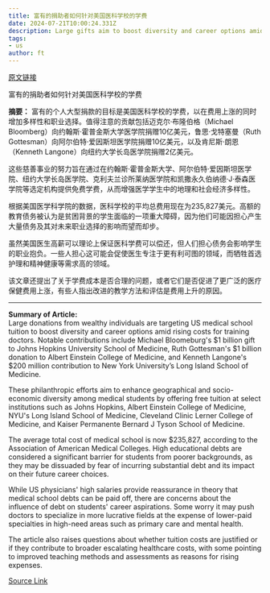 ```yaml
---
title: 富有的捐助者如何针对美国医科学校的学费
date: 2024-07-21T10:00:24.331Z
description: Large gifts aim to boost diversity and career options amid rising costs for training doctors
tags: 
- us
author: ft
---
```


[原文链接](https://ft.com/content/798133a3-f9f9-4f39-9cc0-5370ac43350a)

富有的捐助者如何针对美国医科学校的学费

**摘要：**
富有的个人大型捐款的目标是美国医科学校的学费，以在费用上涨的同时增加多样性和职业选择。值得注意的贡献包括迈克尔·布隆伯格（Michael Bloomberg）向约翰斯·霍普金斯大学医学院捐赠10亿美元，鲁思·戈特塞曼（Ruth Gottesman）向阿尔伯特·爱因斯坦医学院捐赠10亿美元，以及肯尼斯·朗恩（Kenneth Langone）向纽约大学长岛医学院捐赠2亿美元。

这些慈善事业的努力旨在通过在约翰斯·霍普金斯大学、阿尔伯特·爱因斯坦医学院、纽约大学长岛医学院、克利夫兰诊所莱纳医学院和凯撒永久伯纳德·J·泰森医学院等选定机构提供免费学费，从而增强医学学生中的地理和社会经济多样性。

根据美国医学科学院的数据，医科学校的平均总费用现在为235,827美元。高额的教育债务被认为是贫困背景的学生面临的一项重大障碍，因为他们可能因担心产生大量债务及其对未来职业选择的影响而望而却步。

虽然美国医生高薪可以理论上保证医科学费可以偿还，但人们担心债务会影响学生的职业抱负。一些人担心这可能会促使医生专注于更有利可图的领域，而牺牲首选护理和精神健康等需求高的领域。

该文章还提出了关于学费成本是否合理的问题，或者它们是否促进了更广泛的医疗保健费用上涨，有些人指出改进的教学方法和评估是费用上升的原因。

---

 **Summary of Article:**  
Large donations from wealthy individuals are targeting US medical school tuition to boost diversity and career options amid rising costs for training doctors. Notable contributions include Michael Bloomeburg's $1 billion gift to Johns Hopkins University School of Medicine, Ruth Gottesman's $1 billion donation to Albert Einstein College of Medicine, and Kenneth Langone's $200 million contribution to New York University’s Long Island School of Medicine.

These philanthropic efforts aim to enhance geographical and socio-economic diversity among medical students by offering free tuition at select institutions such as Johns Hopkins, Albert Einstein College of Medicine, NYU's Long Island School of Medicine, Cleveland Clinic Lerner College of Medicine, and Kaiser Permanente Bernard J Tyson School of Medicine.

The average total cost of medical school is now $235,827, according to the Association of American Medical Colleges. High educational debts are considered a significant barrier for students from poorer backgrounds, as they may be dissuaded by fear of incurring substantial debt and its impact on their future career choices.

While US physicians' high salaries provide reassurance in theory that medical school debts can be paid off, there are concerns about the influence of debt on students' career aspirations. Some worry it may push doctors to specialize in more lucrative fields at the expense of lower-paid specialties in high-need areas such as primary care and mental health.

The article also raises questions about whether tuition costs are justified or if they contribute to broader escalating healthcare costs, with some pointing to improved teaching methods and assessments as reasons for rising expenses.

[Source Link](https://ft.com/content/798133a3-f9f9-4f39-9cc0-5370ac43350a)

